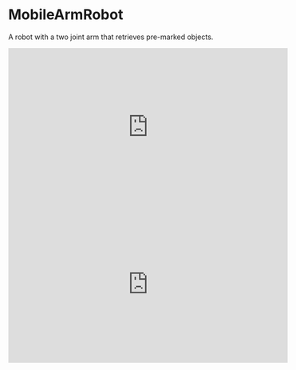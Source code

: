 # MobileArmRobot
A robot with a two joint arm that retrieves pre-marked objects.

<iframe width="560" height="315" src="https://www.youtube.com/embed/R4r8J2B06_M" frameborder="0" allow="autoplay; encrypted-media" allowfullscreen></iframe>


<iframe width="560" height="315" src="https://www.youtube.com/embed/BbUbI-8GJ5g" frameborder="0" allow="autoplay; encrypted-media" allowfullscreen></iframe>
